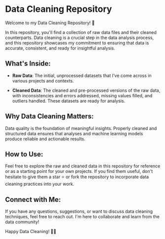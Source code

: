 # Data Cleaning Repository

Welcome to my Data Cleaning Repository! 🧹

In this repository, you'll find a collection of raw data files and their cleaned counterparts. Data cleaning is a crucial step in the data analysis process, and this repository showcases my commitment to ensuring that data is accurate, consistent, and ready for insightful analysis.

## What's Inside:

- **Raw Data**: The initial, unprocessed datasets that I've come across in various projects and contexts.

- **Cleaned Data**: The cleaned and pre-processed versions of the raw data, with inconsistencies and errors addressed, missing values filled, and outliers handled. These datasets are ready for analysis.

## Why Data Cleaning Matters:

Data quality is the foundation of meaningful insights. Properly cleaned and structured data ensures that analyses and machine learning models produce reliable and actionable results.

## How to Use:

Feel free to explore the raw and cleaned data in this repository for reference or as a starting point for your own projects. If you find them useful, don't hesitate to give them a star ⭐ or fork the repository to incorporate data cleaning practices into your work.

## Connect with Me:

If you have any questions, suggestions, or want to discuss data cleaning techniques, feel free to reach out. I'm here to collaborate and learn from the data community!

Happy Data Cleaning! 🧼✨
